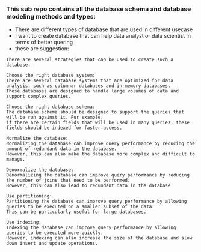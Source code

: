 ### This sub repo contains all the database schema and database modeling methods and types:

- There are different types of database that are used in different usecase
- I want to create database that can help data analyst or data scientist in terms of better quering 
- these are suggestion:
```
There are several strategies that can be used to create such a database:

Choose the right database system:
There are several database systems that are optimized for data analysis, such as columnar databases and in-memory databases. 
These databases are designed to handle large volumes of data and support complex queries.

Choose the right database schema: 
The database schema should be designed to support the queries that will be run against it. For example, 
if there are certain fields that will be used in many queries, these fields should be indexed for faster access.

Normalize the database: 
Normalizing the database can improve query performance by reducing the amount of redundant data in the database. 
However, this can also make the database more complex and difficult to manage.

Denormalize the database: 
Denormalizing the database can improve query performance by reducing the number of joins that need to be performed. 
However, this can also lead to redundant data in the database.

Use partitioning: 
Partitioning the database can improve query performance by allowing queries to be executed on a smaller subset of the data. 
This can be particularly useful for large databases.

Use indexing: 
Indexing the database can improve query performance by allowing queries to be executed more quickly. 
However, indexing can also increase the size of the database and slow down insert and update operations.

```

